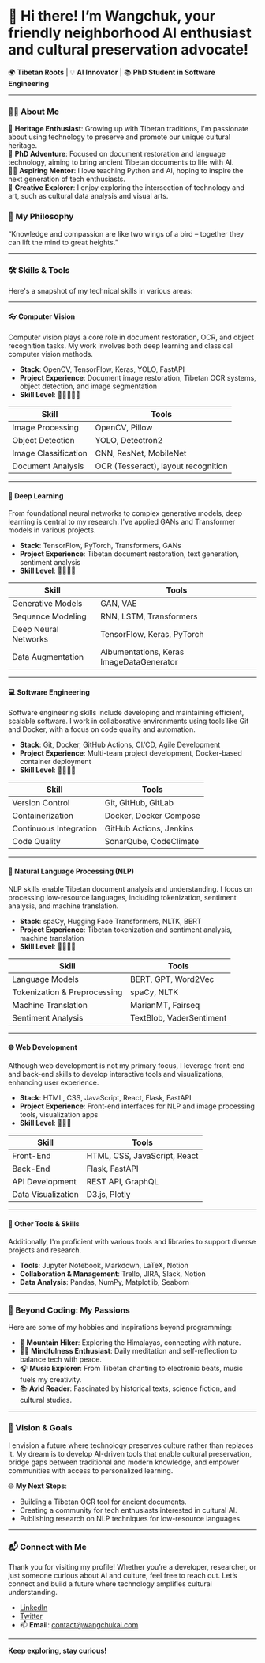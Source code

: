 # 👋 Hi there! I’m Wangchuk, your friendly neighborhood AI enthusiast and cultural preservation advocate!

🌍 **Tibetan Roots** | 💡 **AI Innovator** | 📚 **PhD Student in Software Engineering**

---

### 👨‍💻 About Me

📜 **Heritage Enthusiast**: Growing up with Tibetan traditions, I'm passionate about using technology to preserve and promote our unique cultural heritage.  
🌌 **PhD Adventure**: Focused on document restoration and language technology, aiming to bring ancient Tibetan documents to life with AI.  
🧑‍🏫 **Aspiring Mentor**: I love teaching Python and AI, hoping to inspire the next generation of tech enthusiasts.  
🎨 **Creative Explorer**: I enjoy exploring the intersection of technology and art, such as cultural data analysis and visual arts.

### 🌱 My Philosophy

“Knowledge and compassion are like two wings of a bird – together they can lift the mind to great heights.”

---

### 🛠️ Skills & Tools

Here's a snapshot of my technical skills in various areas:

---

#### **👓 Computer Vision**

Computer vision plays a core role in document restoration, OCR, and object recognition tasks. My work involves both deep learning and classical computer vision methods.

- **Stack**: OpenCV, TensorFlow, Keras, YOLO, FastAPI
- **Project Experience**: Document image restoration, Tibetan OCR systems, object detection, and image segmentation
- **Skill Level**: 🌟🌟🌟🌟🌟

| Skill          | Tools                              |
| -------------- | ---------------------------------- |
| Image Processing | OpenCV, Pillow                     |
| Object Detection | YOLO, Detectron2                  |
| Image Classification | CNN, ResNet, MobileNet         |
| Document Analysis | OCR (Tesseract), layout recognition |

---

#### **🤖 Deep Learning**

From foundational neural networks to complex generative models, deep learning is central to my research. I've applied GANs and Transformer models in various projects.

- **Stack**: TensorFlow, PyTorch, Transformers, GANs
- **Project Experience**: Tibetan document restoration, text generation, sentiment analysis
- **Skill Level**: 🌟🌟🌟🌟

| Skill          | Tools                              |
| -------------- | ---------------------------------- |
| Generative Models | GAN, VAE                         |
| Sequence Modeling | RNN, LSTM, Transformers          |
| Deep Neural Networks | TensorFlow, Keras, PyTorch   |
| Data Augmentation | Albumentations, Keras ImageDataGenerator |

---

#### **💻 Software Engineering**

Software engineering skills include developing and maintaining efficient, scalable software. I work in collaborative environments using tools like Git and Docker, with a focus on code quality and automation.

- **Stack**: Git, Docker, GitHub Actions, CI/CD, Agile Development
- **Project Experience**: Multi-team project development, Docker-based container deployment
- **Skill Level**: 🌟🌟🌟🌟

| Skill          | Tools                              |
| -------------- | ---------------------------------- |
| Version Control | Git, GitHub, GitLab               |
| Containerization | Docker, Docker Compose           |
| Continuous Integration | GitHub Actions, Jenkins    |
| Code Quality   | SonarQube, CodeClimate             |

---

#### **💬 Natural Language Processing (NLP)**

NLP skills enable Tibetan document analysis and understanding. I focus on processing low-resource languages, including tokenization, sentiment analysis, and machine translation.

- **Stack**: spaCy, Hugging Face Transformers, NLTK, BERT
- **Project Experience**: Tibetan tokenization and sentiment analysis, machine translation
- **Skill Level**: 🌟🌟🌟🌟

| Skill          | Tools                              |
| -------------- | ---------------------------------- |
| Language Models | BERT, GPT, Word2Vec               |
| Tokenization & Preprocessing | spaCy, NLTK          |
| Machine Translation | MarianMT, Fairseq             |
| Sentiment Analysis | TextBlob, VaderSentiment       |

---

#### **🌐 Web Development**

Although web development is not my primary focus, I leverage front-end and back-end skills to develop interactive tools and visualizations, enhancing user experience.

- **Stack**: HTML, CSS, JavaScript, React, Flask, FastAPI
- **Project Experience**: Front-end interfaces for NLP and image processing tools, visualization apps
- **Skill Level**: 🌟🌟🌟

| Skill          | Tools                              |
| -------------- | ---------------------------------- |
| Front-End      | HTML, CSS, JavaScript, React       |
| Back-End       | Flask, FastAPI                     |
| API Development | REST API, GraphQL                 |
| Data Visualization | D3.js, Plotly                  |

---

#### **🧩 Other Tools & Skills**

Additionally, I'm proficient with various tools and libraries to support diverse projects and research.

- **Tools**: Jupyter Notebook, Markdown, LaTeX, Notion
- **Collaboration & Management**: Trello, JIRA, Slack, Notion
- **Data Analysis**: Pandas, NumPy, Matplotlib, Seaborn

---

### 🎨 Beyond Coding: My Passions

Here are some of my hobbies and inspirations beyond programming:

- 🌄 **Mountain Hiker**: Exploring the Himalayas, connecting with nature.
- 🧘‍♂️ **Mindfulness Enthusiast**: Daily meditation and self-reflection to balance tech with peace.
- 🎧 **Music Explorer**: From Tibetan chanting to electronic beats, music fuels my creativity.
- 📚 **Avid Reader**: Fascinated by historical texts, science fiction, and cultural studies.

---

### 🔭 Vision & Goals

I envision a future where technology preserves culture rather than replaces it. My dream is to develop AI-driven tools that enable cultural preservation, bridge gaps between traditional and modern knowledge, and empower communities with access to personalized learning.

🌐 **My Next Steps**:
- Building a Tibetan OCR tool for ancient documents.
- Creating a community for tech enthusiasts interested in cultural AI.
- Publishing research on NLP techniques for low-resource languages.

---

### 📬 Connect with Me

Thank you for visiting my profile! Whether you’re a developer, researcher, or just someone curious about AI and culture, feel free to reach out. Let’s connect and build a future where technology amplifies cultural understanding.

- [LinkedIn](https://www.linkedin.com/in/wangchukai/)
- [Twitter](https://twitter.com/WangchukAI)
- 📫 **Email**: contact@wangchukai.com

---

**Keep exploring, stay curious!**
